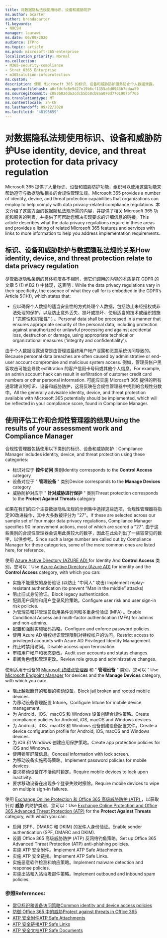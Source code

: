 ```yaml
---
title: 对数据隐私法规使用标识、设备和威胁防护
ms.author: bcarter
author: brendacarter
f1.keywords:
- NOCSH
manager: laurawi
ms.date: 06/09/2020
audience: ITPro
ms.topic: article
ms.prod: microsoft-365-enterprise
localization_priority: Normal
ms.collection:
- M365-security-compliance
- Strat_O365_Enterprise
- m365solution-infoprotection
ms.custom: ''
description: 使用 Microsoft 365 的标识、设备和威胁防护服务防止个人数据泄露。
ms.openlocfilehash: a0efdcfe8e9d27e19b6cf1355a6d0943b7cdaa59
ms.sourcegitcommit: c083602dda3cdcb5b58cb8aa070d77019075f765
ms.translationtype: MT
ms.contentlocale: zh-CN
ms.lasthandoff: 09/22/2020
ms.locfileid: "48195659"
---
```

# <a name="use-identity-device-and-threat-protection-for-data-privacy-regulation"></a><span data-ttu-id="78f8f-103">对数据隐私法规使用标识、设备和威胁防护</span><span class="sxs-lookup"><span data-stu-id="78f8f-103">Use identity, device, and threat protection for data privacy regulation</span></span>

<span data-ttu-id="78f8f-104">Microsoft 365 提供了大量标识、设备和威胁防护功能，组织可以使用这些功能来帮助遵守与数据隐私相关的合规性管理法规。</span><span class="sxs-lookup"><span data-stu-id="78f8f-104">Microsoft 365 provides a number of identity, device, and threat protection capabilities that organizations can employ to help comply with data privacy-related compliance regulations.</span></span> <span data-ttu-id="78f8f-105">本文介绍了这些方面的数据隐私法规所需的内容，并提供了相关 Microsoft 365 功能和服务的列表，并提供了可帮助您解决实现要求的详细信息的链接。</span><span class="sxs-lookup"><span data-stu-id="78f8f-105">This article describes what the data privacy regulations require in these areas and provides a listing of related Microsoft 365 features and services with links to more information to help you address implementation requirements.</span></span>

## <a name="how-identity-device-and-threat-protection-relate-to-data-privacy-regulation"></a><span data-ttu-id="78f8f-106">标识、设备和威胁防护与数据隐私法规的关系</span><span class="sxs-lookup"><span data-stu-id="78f8f-106">How identity, device, and threat protection relate to data privacy regulation</span></span>

<span data-ttu-id="78f8f-107">尽管数据隐私条例的具体程度各不相同，但它们调用的内容的本质是在 GDPR 的文章 5 (1) # B2 f) 中体现，这表明：</span><span class="sxs-lookup"><span data-stu-id="78f8f-107">While the data privacy regulations vary in their specificity, the essence of what they call for is embodied in the GDPR’s Article 5(1)(f), which states that:</span></span> 

- <span data-ttu-id="78f8f-108">应以确保个人数据的适当安全性的方式处理个人数据，包括防止未经授权或非法处理的保护，以及防止意外丢失、损坏或损坏、使用适当的技术或组织措施 ( "完整性和机密性" ) 。</span><span class="sxs-lookup"><span data-stu-id="78f8f-108">Personal data shall be processed in a manner that ensures appropriate security of the personal data, including protection against unauthorized or unlawful processing and against accidental loss, destruction or damage, using appropriate technical or organizational measures ('integrity and confidentiality').</span></span>

<span data-ttu-id="78f8f-109">由于个人数据泄露通常是由管理或最终用户帐户泄露和恶意系统访问导致的。</span><span class="sxs-lookup"><span data-stu-id="78f8f-109">Because personal data breaches are often caused by administrative or end-user account compromise and malicious system access.</span></span> <span data-ttu-id="78f8f-110">例如，管理员帐户黑客攻击可能会导致 exfiltration 的客户信用卡号码或其他个人信息。</span><span class="sxs-lookup"><span data-stu-id="78f8f-110">For example, an admin account hack can result in exfiltration of customer credit card numbers or other personal information.</span></span> <span data-ttu-id="78f8f-111">可能应实施 Microsoft 365 提供的所有通常建议的标识、设备和威胁防护，这将反映在合规性管理器中找到的合规性分数中。</span><span class="sxs-lookup"><span data-stu-id="78f8f-111">All the generally advisable identity, device, and threat protection available with Microsoft 365 potentially should be implemented, which will be reflected in your compliance score, found in Compliance Manager.</span></span>

## <a name="using-the-results-of-your-assessment-work-and-compliance-manager"></a><span data-ttu-id="78f8f-112">使用评估工作和合规性管理器的结果</span><span class="sxs-lookup"><span data-stu-id="78f8f-112">Using the results of your assessment work and Compliance Manager</span></span>

<span data-ttu-id="78f8f-113">合规性管理器包括使用以下类别的标识、设备和威胁防护：</span><span class="sxs-lookup"><span data-stu-id="78f8f-113">Compliance Manager includes identity, device, and threat protection using these categories:</span></span>

- <span data-ttu-id="78f8f-114">标识对应于 **控件访问** 类别</span><span class="sxs-lookup"><span data-stu-id="78f8f-114">Identity corresponds to the **Control Access** category</span></span>
- <span data-ttu-id="78f8f-115">设备对应于 " **管理设备** " 类别</span><span class="sxs-lookup"><span data-stu-id="78f8f-115">Device corresponds to the **Manage Devices** category</span></span>
- <span data-ttu-id="78f8f-116">威胁防护对应于 " **针对威胁进行保护** " 类别</span><span class="sxs-lookup"><span data-stu-id="78f8f-116">Threat protection corresponds to the **Protect Against Threats** category</span></span>
 
<span data-ttu-id="78f8f-117">如果在我们的四个主要数据隐私法规的示例集中选择这些选项，合规性管理器将指定90改进操作，其中大多数被评分为 "27"。</span><span class="sxs-lookup"><span data-stu-id="78f8f-117">If these are selected across our sample set of four major data privacy regulations, Compliance Manager specifies 90 improvement actions, most of which are scored a "27".</span></span> <span data-ttu-id="78f8f-118">由于这些类别的合规性管理器会调用此类较大的数字，因此在此处列出了一些较常见的数字，以供参考。</span><span class="sxs-lookup"><span data-stu-id="78f8f-118">Since such a large number are called out by Compliance Manager for these categories, some of the more common ones are listed here, for reference.</span></span>

<span data-ttu-id="78f8f-119">使用 [Azure Active Directory (AZURE AD) ](https://azure.microsoft.com/services/active-directory/) for Identity And **Control Access** 类别，您可以：</span><span class="sxs-lookup"><span data-stu-id="78f8f-119">Use [Azure Active Directory (Azure AD)](https://azure.microsoft.com/services/active-directory/) for identity and the **Control Access** category, with which you can:</span></span>

- <span data-ttu-id="78f8f-120">实施不能重放的身份验证 (以防止 "中间人" 攻击) </span><span class="sxs-lookup"><span data-stu-id="78f8f-120">Implement replay-resistant authentication (to prevent “Man in the middle” attacks)</span></span>
- <span data-ttu-id="78f8f-121">阻止旧式身份验证。</span><span class="sxs-lookup"><span data-stu-id="78f8f-121">Block legacy authentication.</span></span>
- <span data-ttu-id="78f8f-122">配置用户风险和用户登录风险策略。</span><span class="sxs-lookup"><span data-stu-id="78f8f-122">Configure user risk and user sign-in risk policies.</span></span>
- <span data-ttu-id="78f8f-123">为管理员和非管理员启用条件访问和多重身份验证 (MFA) 。</span><span class="sxs-lookup"><span data-stu-id="78f8f-123">Enable Conditional Access and multi-factor authentication (MFA) for admins and non-admins.</span></span>
- <span data-ttu-id="78f8f-124">配置和强制实施密码策略。</span><span class="sxs-lookup"><span data-stu-id="78f8f-124">Configure and enforce password policies.</span></span>
- <span data-ttu-id="78f8f-125">使用 Azure AD 特权标识管理限制对特权帐户的访问。</span><span class="sxs-lookup"><span data-stu-id="78f8f-125">Restrict access to privileged accounts with Azure AD Privileged Identity Management.</span></span>
- <span data-ttu-id="78f8f-126">终止时禁用访问。</span><span class="sxs-lookup"><span data-stu-id="78f8f-126">Disable access upon termination.</span></span>
- <span data-ttu-id="78f8f-127">审核用户帐户和状态更改。</span><span class="sxs-lookup"><span data-stu-id="78f8f-127">Audit user accounts and status changes.</span></span>
- <span data-ttu-id="78f8f-128">审阅角色组和管理更改。</span><span class="sxs-lookup"><span data-stu-id="78f8f-128">Review role group and administrative changes.</span></span>

<span data-ttu-id="78f8f-129">使用适用于设备的 [Microsoft 终结点管理器](https://www.microsoft.com/microsoft-365/microsoft-endpoint-manager) 和 " **管理设备** " 类别，您可以：</span><span class="sxs-lookup"><span data-stu-id="78f8f-129">Use [Microsoft Endpoint Manager](https://www.microsoft.com/microsoft-365/microsoft-endpoint-manager) for devices and the **Manage Devices** category, with which you can:</span></span>

- <span data-ttu-id="78f8f-130">阻止越狱断开的和根的移动设备。</span><span class="sxs-lookup"><span data-stu-id="78f8f-130">Block jail broken and rooted mobile devices.</span></span>
- <span data-ttu-id="78f8f-131">为移动设备管理配置 Intune。</span><span class="sxs-lookup"><span data-stu-id="78f8f-131">Configure Intune for mobile device management.</span></span>
- <span data-ttu-id="78f8f-132">为 Android、iOS、macOS 和 Windows 设备创建合规性策略。</span><span class="sxs-lookup"><span data-stu-id="78f8f-132">Create compliance policies for Android, iOS, macOS and Windows devices.</span></span>
- <span data-ttu-id="78f8f-133">为 Android、iOS、macOS 和 Windows 设备创建设备配置文件。</span><span class="sxs-lookup"><span data-stu-id="78f8f-133">Create a device configuration profile for Android, iOS, macOS and Windows devices.</span></span>
- <span data-ttu-id="78f8f-134">为 iOS 和 Windows 创建应用保护策略。</span><span class="sxs-lookup"><span data-stu-id="78f8f-134">Create app protection policies for iOS and Windows.</span></span>
- <span data-ttu-id="78f8f-135">使用锁屏屏蔽信息。</span><span class="sxs-lookup"><span data-stu-id="78f8f-135">Conceal information with lock screen.</span></span>
- <span data-ttu-id="78f8f-136">为移动设备实施密码策略。</span><span class="sxs-lookup"><span data-stu-id="78f8f-136">Implement password policies for mobile devices.</span></span>
- <span data-ttu-id="78f8f-137">要求移动设备在不活动时锁定。</span><span class="sxs-lookup"><span data-stu-id="78f8f-137">Require mobile devices to lock upon inactivity.</span></span>
- <span data-ttu-id="78f8f-138">要求移动设备在出现多个登录失败时擦除。</span><span class="sxs-lookup"><span data-stu-id="78f8f-138">Require mobile devices to wipe on multiple sign-in failures.</span></span>

<span data-ttu-id="78f8f-139">使用 [Exchange Online Protection 和 Office 365 高级威胁防护 (ATP) ](../security/office-365-security/office-365-atp.md) ，以获取针对 **威胁** 的防护类别，您可以：</span><span class="sxs-lookup"><span data-stu-id="78f8f-139">Use [Exchange Online Protection and Office 365 Advanced Threat Protection (ATP)](../security/office-365-security/office-365-atp.md) for the **Protect Against Threats** category, with which you can:</span></span>

- <span data-ttu-id="78f8f-140">启用 (SPF、DMARC 和 DKIM) 的发件人身份验证。</span><span class="sxs-lookup"><span data-stu-id="78f8f-140">Enable sender authentication (SPF, DMARC and DKIM).</span></span>
- <span data-ttu-id="78f8f-141">设置 Office 365 高级威胁防护 (ATP) 反网络钓鱼策略。</span><span class="sxs-lookup"><span data-stu-id="78f8f-141">Set up Office 365 Advanced Threat Protection (ATP) anti-phishing policies.</span></span>
- <span data-ttu-id="78f8f-142">实施 ATP 安全附件。</span><span class="sxs-lookup"><span data-stu-id="78f8f-142">Implement ATP Safe Attachments.</span></span>
- <span data-ttu-id="78f8f-143">实施 ATP 安全链接。</span><span class="sxs-lookup"><span data-stu-id="78f8f-143">Implement ATP Safe Links.</span></span>
- <span data-ttu-id="78f8f-144">实施恶意软件检测和响应策略。</span><span class="sxs-lookup"><span data-stu-id="78f8f-144">Implement malware detection and response policies.</span></span>
- <span data-ttu-id="78f8f-145">实施出站和入站垃圾邮件策略。</span><span class="sxs-lookup"><span data-stu-id="78f8f-145">Implement outbound and inbound spam policies.</span></span>

### <a name="references"></a><span data-ttu-id="78f8f-146">参照</span><span class="sxs-lookup"><span data-stu-id="78f8f-146">References:</span></span>

- [<span data-ttu-id="78f8f-147">常见标识和设备访问策略</span><span class="sxs-lookup"><span data-stu-id="78f8f-147">Common identity and device access policies</span></span>](../enterprise/identity-access-policies.md)
- [<span data-ttu-id="78f8f-148">防御 Office 365 中的威胁</span><span class="sxs-lookup"><span data-stu-id="78f8f-148">Protect against threats in Office 365</span></span>](https://support.office.com/article/protect-against-threats-in-office-365-b10023f6-f30f-45d3-b3ad-b71aa4aa0d58)
- [<span data-ttu-id="78f8f-149">ATP 安全附件</span><span class="sxs-lookup"><span data-stu-id="78f8f-149">ATP Safe Attachments</span></span>](../security/office-365-security/atp-safe-attachments.md)
- [<span data-ttu-id="78f8f-150">ATP 安全链接</span><span class="sxs-lookup"><span data-stu-id="78f8f-150">ATP Safe Links</span></span>](../security/office-365-security/atp-safe-links.md)
- [<span data-ttu-id="78f8f-151">ATP 安全文档</span><span class="sxs-lookup"><span data-stu-id="78f8f-151">ATP Safe Documents</span></span>](../security/office-365-security/safe-docs.md)
